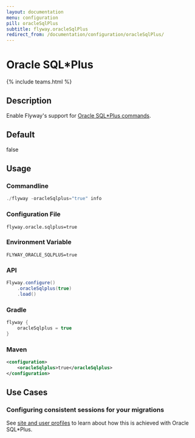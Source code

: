 ```yaml
---
layout: documentation
menu: configuration
pill: oracleSqlPlus
subtitle: flyway.oracleSqlPlus
redirect_from: /documentation/configuration/oracleSqlPlus/
---
```


# Oracle SQL*Plus
{% include teams.html %}

## Description
Enable Flyway's support for [Oracle SQL*Plus commands](/documentation/database/oracle#sqlplus-commands).

## Default
false

## Usage

### Commandline
```powershell
./flyway -oracleSqlplus="true" info
```

### Configuration File
```properties
flyway.oracle.sqlplus=true
```

### Environment Variable
```properties
FLYWAY_ORACLE_SQLPLUS=true
```

### API
```java
Flyway.configure()
    .oracleSqlplus(true)
    .load()
```

### Gradle
```groovy
flyway {
    oracleSqlplus = true
}
```

### Maven
```xml
<configuration>
    <oracleSqlplus>true</oracleSqlplus>
</configuration>
```

## Use Cases

### Configuring consistent sessions for your migrations

See [site and user profiles](/documentation/database/oracle#site-profiles-gloginsql--user-profiles-loginsql) to learn about how this is achieved with
Oracle SQL*Plus.
